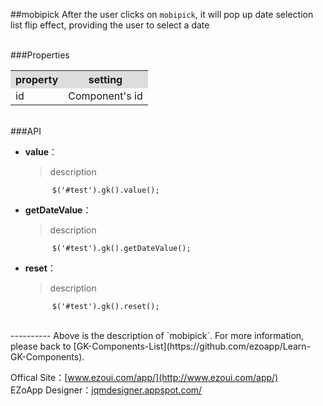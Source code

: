 ##mobipick
 After the user clicks on `mobipick`, it will pop up date selection list flip effect, providing the user to select a date


<br/>
###Properties
<table>

<tr>
<th style="background:#ddd;">property</th>
<th style="background:#ddd;">setting</th>
</tr>

<tr>
<td>id</td>
<td>Component's id</td>
</tr>

</table>

<br/>
###API

- **value**：  
  	> description

			$('#test').gk().value();

- **getDateValue**：  
  	> description

			$('#test').gk().getDateValue();

- **reset**：  
  	> description

			$('#test').gk().reset();


<br/>
----------
Above is the description of `mobipick`. For more information, please back to [GK-Components-List](https://github.com/ezoapp/Learn-GK-Components).

Offical Site：[www.ezoui.com/app/](http://www.ezoui.com/app/)  
EZoApp Designer：[jqmdesigner.appspot.com/](http://jqmdesigner.appspot.com/)




